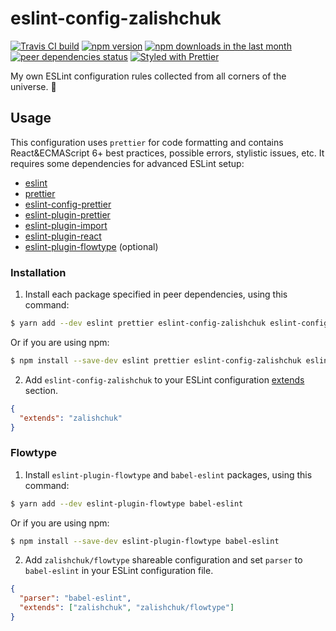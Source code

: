 # eslint-config-zalishchuk

[![Travis CI build](https://img.shields.io/travis/zalishchuk/eslint-config-zalishchuk.svg)](https://travis-ci.org/zalishchuk/eslint-config-zalishchuk)
[![npm version](https://img.shields.io/npm/v/eslint-config-zalishchuk.svg)](https://www.npmjs.com/package/eslint-config-zalishchuk)
[![npm downloads in the last month](https://img.shields.io/npm/dm/eslint-config-zalishchuk.svg)](https://www.npmjs.com/package/eslint-config-zalishchuk)
[![peer dependencies status](https://david-dm.org/zalishchuk/eslint-config-zalishchuk/peer-status.svg)](https://david-dm.org/zalishchuk/eslint-config-zalishchuk)
[![Styled with Prettier](https://img.shields.io/badge/code_style-prettier-ff69b4.svg?style=flat)](https://github.com/prettier/prettier)

My own ESLint configuration rules collected from all corners of the universe. 🚀

## Usage

This configuration uses `prettier` for code formatting and contains React&ECMAScript 6+ best practices, possible errors, stylistic issues, etc. It requires some dependencies for advanced ESLint setup:

- [eslint](https://www.npmjs.com/package/eslint)
- [prettier](https://www.npmjs.com/package/prettier)
- [eslint-config-prettier](https://www.npmjs.com/package/eslint-config-prettier)
- [eslint-plugin-prettier](https://www.npmjs.com/package/eslint-plugin-prettier)
- [eslint-plugin-import](https://www.npmjs.com/package/eslint-plugin-import)
- [eslint-plugin-react](https://www.npmjs.com/package/eslint-plugin-react)
- [eslint-plugin-flowtype](https://www.npmjs.com/package/eslint-plugin-flowtype) (optional)

### Installation

1.  Install each package specified in peer dependencies, using this command:

```sh
$ yarn add --dev eslint prettier eslint-config-zalishchuk eslint-config-prettier eslint-plugin-prettier eslint-plugin-import eslint-plugin-react
```

Or if you are using npm:

```sh
$ npm install --save-dev eslint prettier eslint-config-zalishchuk eslint-config-prettier eslint-plugin-prettier eslint-plugin-import eslint-plugin-react
```

2.  Add `eslint-config-zalishchuk` to your ESLint configuration [extends](https://eslint.org/docs/user-guide/configuring#extending-configuration-files) section.

```json
{
  "extends": "zalishchuk"
}
```

### Flowtype

1.  Install `eslint-plugin-flowtype` and `babel-eslint` packages, using this command:

```sh
$ yarn add --dev eslint-plugin-flowtype babel-eslint
```

Or if you are using npm:

```sh
$ npm install --save-dev eslint-plugin-flowtype babel-eslint
```

2.  Add `zalishchuk/flowtype` shareable configuration and set `parser` to `babel-eslint` in your ESLint configuration file.

```json
{
  "parser": "babel-eslint",
  "extends": ["zalishchuk", "zalishchuk/flowtype"]
}
```
